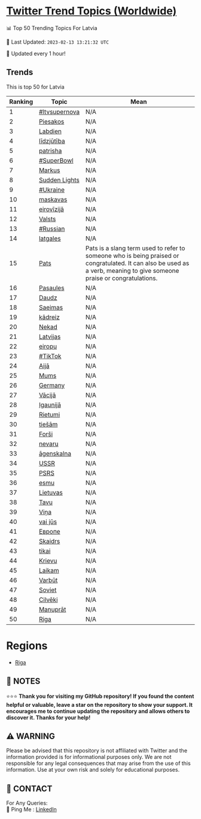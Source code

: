 [Twitter Trend Topics (Worldwide)](https://github.com/ErcinDedeoglu/Twitter-Trend-Topics)
==========


📊 Top 50 Trending Topics For Latvia

📆 Last Updated: `2023-02-13 13:21:32 UTC`

🔧 Updated every 1 hour!


## Trends

This is top 50 for Latvia

| Ranking | Topic | Mean |
| ------- | ------------ | ------------ |
| 1 | [#ltvsupernova](http://twitter.com/search?q=%23ltvsupernova) | N/A |
| 2 | [Piesakos](http://twitter.com/search?q=Piesakos) | N/A |
| 3 | [Labdien](http://twitter.com/search?q=Labdien) | N/A |
| 4 | [līdzjūtība](http://twitter.com/search?q=l%c4%abdzj%c5%abt%c4%abba) | N/A |
| 5 | [patrisha](http://twitter.com/search?q=patrisha) | N/A |
| 6 | [#SuperBowl](http://twitter.com/search?q=%23SuperBowl) | N/A |
| 7 | [Markus](http://twitter.com/search?q=Markus) | N/A |
| 8 | [Sudden Lights](http://twitter.com/search?q=Sudden+Lights) | N/A |
| 9 | [#Ukraine](http://twitter.com/search?q=%23Ukraine) | N/A |
| 10 | [maskavas](http://twitter.com/search?q=maskavas) | N/A |
| 11 | [eirovīzijā](http://twitter.com/search?q=eirov%c4%abzij%c4%81) | N/A |
| 12 | [Valsts](http://twitter.com/search?q=Valsts) | N/A |
| 13 | [#Russian](http://twitter.com/search?q=%23Russian) | N/A |
| 14 | [latgales](http://twitter.com/search?q=latgales) | N/A |
| 15 | [Pats](http://twitter.com/search?q=Pats) | Pats is a slang term used to refer to someone who is being praised or congratulated. It can also be used as a verb, meaning to give someone praise or congratulations. |
| 16 | [Pasaules](http://twitter.com/search?q=Pasaules) | N/A |
| 17 | [Daudz](http://twitter.com/search?q=Daudz) | N/A |
| 18 | [Saeimas](http://twitter.com/search?q=Saeimas) | N/A |
| 19 | [kādreiz](http://twitter.com/search?q=k%c4%81dreiz) | N/A |
| 20 | [Nekad](http://twitter.com/search?q=Nekad) | N/A |
| 21 | [Latvijas](http://twitter.com/search?q=Latvijas) | N/A |
| 22 | [eiropu](http://twitter.com/search?q=eiropu) | N/A |
| 23 | [#TikTok](http://twitter.com/search?q=%23TikTok) | N/A |
| 24 | [Aijā](http://twitter.com/search?q=Aij%c4%81) | N/A |
| 25 | [Mums](http://twitter.com/search?q=Mums) | N/A |
| 26 | [Germany](http://twitter.com/search?q=Germany) | N/A |
| 27 | [Vācijā](http://twitter.com/search?q=V%c4%81cij%c4%81) | N/A |
| 28 | [Igaunijā](http://twitter.com/search?q=Igaunij%c4%81) | N/A |
| 29 | [Rietumi](http://twitter.com/search?q=Rietumi) | N/A |
| 30 | [tiešām](http://twitter.com/search?q=tie%c5%a1%c4%81m) | N/A |
| 31 | [Forši](http://twitter.com/search?q=For%c5%a1i) | N/A |
| 32 | [nevaru](http://twitter.com/search?q=nevaru) | N/A |
| 33 | [āgenskalna](http://twitter.com/search?q=%c4%81genskalna) | N/A |
| 34 | [USSR](http://twitter.com/search?q=USSR) | N/A |
| 35 | [PSRS](http://twitter.com/search?q=PSRS) | N/A |
| 36 | [esmu](http://twitter.com/search?q=esmu) | N/A |
| 37 | [Lietuvas](http://twitter.com/search?q=Lietuvas) | N/A |
| 38 | [Tavu](http://twitter.com/search?q=Tavu) | N/A |
| 39 | [Viņa](http://twitter.com/search?q=Vi%c5%86a) | N/A |
| 40 | [vai jūs](http://twitter.com/search?q=vai+j%c5%abs) | N/A |
| 41 | [Европе](http://twitter.com/search?q=%d0%95%d0%b2%d1%80%d0%be%d0%bf%d0%b5) | N/A |
| 42 | [Skaidrs](http://twitter.com/search?q=Skaidrs) | N/A |
| 43 | [tikai](http://twitter.com/search?q=tikai) | N/A |
| 44 | [Krievu](http://twitter.com/search?q=Krievu) | N/A |
| 45 | [Laikam](http://twitter.com/search?q=Laikam) | N/A |
| 46 | [Varbūt](http://twitter.com/search?q=Varb%c5%abt) | N/A |
| 47 | [Soviet](http://twitter.com/search?q=Soviet) | N/A |
| 48 | [Cilvēki](http://twitter.com/search?q=Cilv%c4%93ki) | N/A |
| 49 | [Manuprāt](http://twitter.com/search?q=Manupr%c4%81t) | N/A |
| 50 | [Riga](http://twitter.com/search?q=Riga) | N/A |



# Regions

* [Riga](</Latvia/Riga.md>)



## 📝 NOTES

⭐⭐⭐ **Thank you for visiting my GitHub repository! If you found the content helpful or valuable, leave a star on the repository to show your support. It encourages me to continue updating the repository and allows others to discover it. Thanks for your help!**


## ⚠️ WARNING

Please be advised that this repository is not affiliated with Twitter and the information provided is for informational purposes only. We are not responsible for any legal consequences that may arise from the use of this information. Use at your own risk and solely for educational purposes.


## 📨 CONTACT

 For Any Queries:  
            🏓 Ping Me : [LinkedIn](https://www.linkedin.com/in/ercindedeoglu/)
